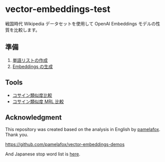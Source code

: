 # vector-embeddings-test
戦国時代 Wikipedia データセットを使用して OpenAI  Embeddings モデルの性質を比較します。

## 準備
1. [単語リストの作成](./prep_word_list.ipynb)
2. [Embeddings の生成](./prep_openai_busho.ipynb)


## Tools
- [コサイン類似度比較](./similarity_busho.ipynb)
- [コサイン類似度 MRL 比較](./similarity_busho_MRL.ipynb)

## Acknowledgment
This repository was created based on the analysis in English by [pamelafox](pamelafox/vector-embeddings-demos). Thank you.

https://github.com/pamelafox/vector-embeddings-demos

And Japanese stop word list is [here](https://github.com/watson-developer-cloud/doc-tutorial-downloads/blob/fe85b14d6facd97af413f1c2caf2860f8f757707/discovery-data/custom_stopwords_ja.json#L4).
